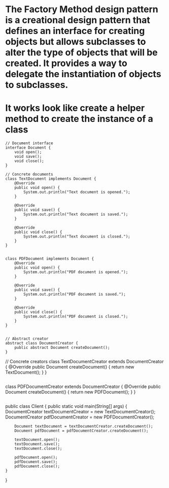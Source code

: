 # The Factory Method design pattern is a creational design pattern that defines an interface for creating objects but allows subclasses to alter the type of objects that will be created. It provides a way to delegate the instantiation of objects to subclasses.

# It works look like create a helper method to create the instance of a class

```
// Document interface
interface Document {
    void open();
    void save();
    void close();
}

```

```
// Concrete documents
class TextDocument implements Document {
    @Override
    public void open() {
        System.out.println("Text document is opened.");
    }

    @Override
    public void save() {
        System.out.println("Text document is saved.");
    }

    @Override
    public void close() {
        System.out.println("Text document is closed.");
    }
}

```

```

class PDFDocument implements Document {
    @Override
    public void open() {
        System.out.println("PDF document is opened.");
    }

    @Override
    public void save() {
        System.out.println("PDF document is saved.");
    }

    @Override
    public void close() {
        System.out.println("PDF document is closed.");
    }
}

```

```

// Abstract creator
abstract class DocumentCreator {
    public abstract Document createDocument();
}

```

// Concrete creators
class TextDocumentCreator extends DocumentCreator {
    @Override
    public Document createDocument() {
        return new TextDocument();
    }
}

```

```
class PDFDocumentCreator extends DocumentCreator {
    @Override
    public Document createDocument() {
        return new PDFDocument();
    }
}

```

```

public class Client {
    public static void main(String[] args) {
        DocumentCreator textDocumentCreator = new TextDocumentCreator();
        DocumentCreator pdfDocumentCreator = new PDFDocumentCreator();

        Document textDocument = textDocumentCreator.createDocument();
        Document pdfDocument = pdfDocumentCreator.createDocument();

        textDocument.open();
        textDocument.save();
        textDocument.close();

        pdfDocument.open();
        pdfDocument.save();
        pdfDocument.close();
    }
}


```